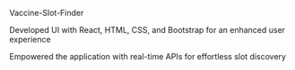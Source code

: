 Vaccine-Slot-Finder

Developed UI with React, HTML, CSS, and Bootstrap for an enhanced user experience

Empowered the application with real-time APIs for effortless slot discovery 
 
 
